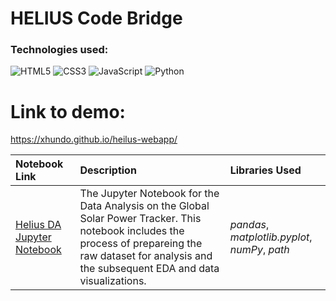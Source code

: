 

# HELIUS Code Bridge

### Technologies used:
![HTML5](https://img.shields.io/badge/html5-%23E34F26.svg?style=for-the-badge&logo=html5&logoColor=white)
![CSS3](https://img.shields.io/badge/css3-%231572B6.svg?style=for-the-badge&logo=css3&logoColor=white)
![JavaScript](https://img.shields.io/badge/javascript-%23323330.svg?style=for-the-badge&logo=javascript&logoColor=%23F7DF1E)
![Python](https://img.shields.io/badge/python-3670A0?style=for-the-badge&logo=python&logoColor=ffdd54)

# Link to demo:
https://xhundo.github.io/heilus-webapp/

| Notebook Link| Description| Libraries Used|
| :---------------------- | :-------------------------------------------- | :------------------------------------------------------- |
| [Helius DA Jupyter Notebook](https://github.com/xhundo/heilus-webapp/blob/1da421d29991b35b0c6a06989757b152e5c1b03c/helius_code_bridge_data_analysis_notebook.ipynb) | The Jupyter Notebook for the Data Analysis on the Global Solar Power Tracker. This notebook includes the process of prepareing the raw dataset for analysis and the subsequent EDA and data visualizations. | _pandas_, _matplotlib.pyplot_, _numPy_, _path_ |

